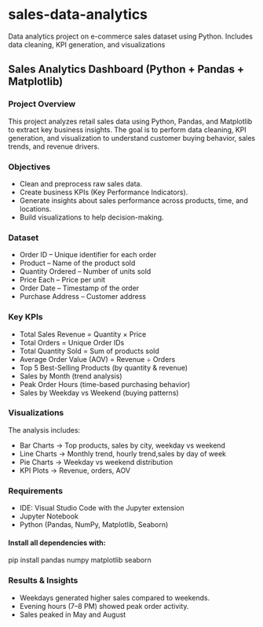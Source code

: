 # sales-data-analytics
Data analytics project on e-commerce sales dataset using Python.  Includes data cleaning, KPI generation, and visualizations

## Sales Analytics Dashboard (Python + Pandas + Matplotlib)
### Project Overview
This project analyzes retail sales data using Python, Pandas, and Matplotlib to extract key business insights.
The goal is to perform data cleaning, KPI generation, and visualization to understand customer buying behavior, sales trends, and revenue drivers.

### Objectives

- Clean and preprocess raw sales data.
- Create business KPIs (Key Performance Indicators).
- Generate insights about sales performance across products, time, and locations.
- Build visualizations to help decision-making.

### Dataset
- Order ID – Unique identifier for each order
- Product – Name of the product sold
- Quantity Ordered – Number of units sold
- Price Each – Price per unit
- Order Date – Timestamp of the order
- Purchase Address – Customer address

### Key KPIs
- Total Sales Revenue = Quantity × Price
- Total Orders = Unique Order IDs
- Total Quantity Sold = Sum of products sold
- Average Order Value (AOV) = Revenue ÷ Orders
- Top 5 Best-Selling Products (by quantity & revenue)
- Sales by Month (trend analysis)
- Peak Order Hours (time-based purchasing behavior)
- Sales by Weekday vs Weekend (buying patterns)

### Visualizations
The analysis includes:
- Bar Charts → Top products, sales by city, weekday vs weekend
- Line Charts → Monthly trend, hourly trend,sales by day of week
- Pie Charts → Weekday vs weekend distribution
- KPI Plots → Revenue, orders, AOV

### Requirements
- IDE: Visual Studio Code with the Jupyter extension
- Jupyter Notebook
- Python (Pandas, NumPy, Matplotlib, Seaborn)
#### Install all dependencies with:
pip install pandas numpy matplotlib seaborn


### Results & Insights
- Weekdays generated higher sales compared to weekends.
- Evening hours (7–8 PM) showed peak order activity.
- Sales peaked in May and August
